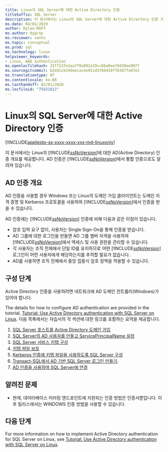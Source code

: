 ```yaml
---
title: Linux의 SQL Server에 대한 Active Directory 인증
titleSuffix: SQL Server
description: 이 문서에서는 Linux의 SQL Server에 대한 Active Directory 인증 개요를 제공합니다.
ms.date: 04/01/2019
author: Dylan-MSFT
ms.author: dygray
ms.reviewer: vanto
ms.topic: conceptual
ms.prod: sql
ms.technology: linux
helpviewer_keywords:
- Linux, AAD authentication
ms.openlocfilehash: 32ff23fe1ea7f0a892a19cc6be0eef8439ee907f
ms.sourcegitcommit: b2e81cb349eecacee91cd3766410ffb3677ad7e2
ms.translationtype: HT
ms.contentlocale: ko-KR
ms.lasthandoff: 02/01/2020
ms.locfileid: "75831822"
---
```

# <a name="active-directory-authentication-for-sql-server-on-linux"></a>Linux의 SQL Server에 대한 Active Directory 인증

[!INCLUDE[appliesto-ss-xxxx-xxxx-xxx-md-linuxonly](../includes/appliesto-ss-xxxx-xxxx-xxx-md-linuxonly.md)]

이 문서에서는 Linux의 [!INCLUDE[ssNoVersion](../includes/ssnoversion-md.md)]에 대한 AD(Active Directory) 인증 개요를 제공합니다. AD 인증은 [!INCLUDE[ssNoVersion](../includes/ssnoversion-md.md)]에서 통합 인증으로도 알려져 있습니다.

## <a name="ad-authentication-overview"></a>AD 인증 개요

AD 인증을 사용할 경우 Windows 또는 Linux의 도메인 가입 클라이언트는 도메인 자격 증명 및 Kerberos 프로토콜을 사용하여 [!INCLUDE[ssNoVersion](../includes/ssnoversion-md.md)]에서 인증을 받을 수 있습니다.

AD 인증에는 [!INCLUDE[ssNoVersion](../includes/ssnoversion-md.md)] 인증에 비해 다음과 같은 이점이 있습니다.

- 암호 입력 요구 없이, 사용자는 Single Sign-On을 통해 인증을 받습니다.
- AD 그룹에 대한 로그인을 만들면 AD 그룹 멤버 자격을 사용하여 [!INCLUDE[ssNoVersion](../includes/ssnoversion-md.md)]에서 액세스 및 사용 권한을 관리할 수 있습니다.  
- 각 사용자는 조직 전체에서 단일 ID를 유지하므로 어떤 [!INCLUDE[ssNoVersion](../includes/ssnoversion-md.md)] 로그인이 어떤 사용자에게 해당하는지를 추적할 필요가 없습니다.   
- AD를 사용하면 조직 전체에서 중앙 집중식 암호 정책을 적용할 수 있습니다.

## <a name="configuration-steps"></a>구성 단계

Active Directory 인증을 사용하려면 네트워크에 AD 도메인 컨트롤러(Windows)가 있어야 합니다.

The details for how to configure AD authentication are provided in the tutorial, [Tutorial: Use Active Directory authentication with SQL Server on Linux](sql-server-linux-active-directory-authentication.md). 다음 목록에서는 자습서의 각 섹션에 대한 링크를 포함하는 요약을 제공합니다.

1. [SQL Server 호스트를 Active Directory 도메인 가입](sql-server-linux-active-directory-join-domain.md)
1. [SQL Server의 AD 사용자를 만들고 ServicePrincipalName 설정](sql-server-linux-active-directory-authentication.md#createuser)
1. [SQL Server 서비스 키탭 구성](sql-server-linux-active-directory-authentication.md#configurekeytab)
1. [키탭 파일 보호](sql-server-linux-active-directory-authentication.md#configurekeytab)
1. [Kerberos 인증에 키탭 파일을 사용하도록 SQL Server 구성](sql-server-linux-active-directory-authentication.md#configurekeytab)
1. [Transact-SQL에서 AD 기반 SQL Server 로그인 만들기](sql-server-linux-active-directory-authentication.md#createsqllogins).
1. [AD 인증을 사용하여 SQL Server에 연결](sql-server-linux-active-directory-authentication.md#connect)

## <a name="known-issues"></a>알려진 문제

- 현재, 데이터베이스 미러링 엔드포인트에 지원되는 인증 방법은 인증서뿐입니다. 이후 릴리스에서는 WINDOWS 인증 방법을 사용할 수 있습니다.

## <a name="next-steps"></a>다음 단계

For more information on how to implement Active Directory authentication for SQL Server on Linux, see [Tutorial: Use Active Directory authentication with SQL Server on Linux](sql-server-linux-active-directory-authentication.md).
